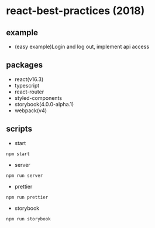 # react-best-practices (2018)

## example

* (easy example)Login and log out, implement api access

## packages

* react(v16.3)
* typescript
* react-router
* styled-components
* storybook(4.0.0-alpha.1)
* webpack(v4)

## scripts

* start

```
npm start
```

* server

```
npm run server
```

* prettier

```
npm run prettier
```

* storybook

```
npm run storybook
```
